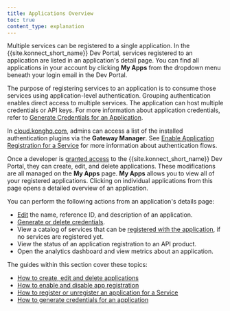 ```yaml
---
title: Applications Overview
toc: true
content_type: explanation
---
```


Multiple services can be registered to a single application. In the {{site.konnect_short_name}} Dev Portal, services registered to an application are listed in an application's detail page. You can find all applications in your account by clicking  **My Apps** from the dropdown menu beneath your login email in the Dev Portal.

The purpose of registering services to an application is to consume those services using application-level authentication. Grouping authentication enables direct access to multiple services. The application can host multiple credentials or API keys. For more information about application credentials, refer to [Generate Credentials for an Application](/konnect/dev-portal/applications/dev-gen-creds/).

In [cloud.konghq.com](https://cloud.konghq.com), admins can access a list of the installed authentication plugins via the **Gateway Manager**. See [Enable Application Registration for a Service](/konnect/dev-portal/applications/enable-app-reg/) for more information about authentication flows.

Once a developer is [granted access](/konnect/dev-portal/access-and-approval/manage-devs/) to the {{site.konnect_short_name}} Dev Portal, they can create, edit, and delete applications. These modifications are all managed on the **My Apps** page. **My Apps** allows you to view all of your registered applications. Clicking on individual applications from this page opens a detailed overview of an application.

You can perform the following actions from an application's details page:

- [Edit](#edit-an-application) the name, reference ID, and description of an application.
- [Generate or delete credentials](/konnect/dev-portal/applications/dev-gen-creds/).
- View a catalog of services that can be [registered with the application](/konnect/dev-portal/applications/dev-reg-app-service/), if no services are registered yet.
- View the status of an application registration to an API product.
- Open the analytics dashboard and view metrics about an application.

The guides within this section cover these topics:

* [How to create, edit and delete applications](/konnect/dev-portal/applications/dev-apps/)
* [How to enable and disable app registration](/konnect/dev-portal/applications/enable-app-reg/)
* [How to register or unregister an application for a Service](/konnect/dev-portal/applications/dev-reg-app-service/)
* [How to generate credentials for an application](/konnect/dev-portal/applications/dev-gen-creds/)
